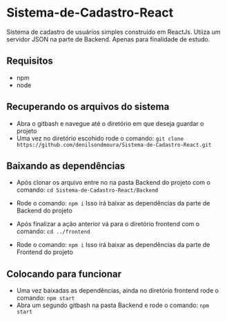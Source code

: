 # Sistema-de-Cadastro-React

Sistema de cadastro de usuários simples construído em ReactJs. Utiiza um servidor JSON na parte de Backend.
Apenas para finalidade de estudo.

## Requisitos
- npm
- node

## Recuperando os arquivos do sistema
- Abra o gitbash e navegue até o diretório em que deseja guardar o projeto
- Uma vez no diretório escohido rode o comando: `git clone https://github.com/denilsondmoura/Sistema-de-Cadastro-React.git`
  
## Baixando as dependências
- Após clonar os arquivo entre no na pasta Backend do projeto com o comando: `cd Sistema-de-Cadastro-React/Backend`
- Rode o comando: `npm i` 
Isso irá baixar as dependências da parte de Backend do projeto

- Após finalizar a ação anterior vá para o diretório frontend com o comando: `cd ../frontend`
- Rode o comando: `npm i` 
Isso irá baixar as dependências da parte de Frontend do projeto

## Colocando para funcionar
- Uma vez baixadas as dependências, ainda no diretório frontend rode o comando: `npm start`
- Abra um segundo gitbash na pasta Backend e rode o comando: `npm start`
